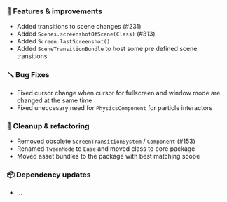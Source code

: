 ### 🚀 Features & improvements

- Added transitions to scene changes (#231)
- Added `Scenes.screenshotOfScene(Class)` (#313)
- Added `Screen.lastScreenshot()`
- Added `SceneTransitionBundle` to host some pre defined scene transitions

### 🪛 Bug Fixes

- Fixed cursor change when cursor for fullscreen and window mode are changed at the same time
- Fixed uneccesary need for `PhysicsComponent` for particle interactors

### 🧽 Cleanup & refactoring

- Removed obsolete `ScreenTransitionSystem` / `Component` (#153)
- Renamed `TweenMode` to `Ease` and moved class to core package
- Moved asset bundles to the package with best matching scope

### 📦 Dependency updates

- ...